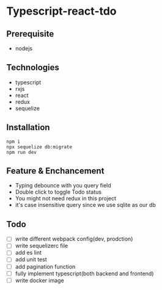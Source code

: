 # Typescript-react-tdo

## Prerequisite

- nodejs

## Technologies

- typescript
- rxjs
- react
- redux
- sequelize


## Installation

```
npm i
npx sequelize db:migrate
npm run dev
```

## Feature & Enchancement

- Typing debounce with you query field
- Double click to toggle Todo status
- You might not need redux in this project
- it's case insensitive query since we use sqlite as our db

## Todo
- [ ] write different webpack config(dev, prodction)
- [ ] write sequelizerc file
- [ ] add es lint
- [ ] add unit test
- [ ] add pagination function
- [ ] fully implement typescript(both backend and frontend)
- [ ] write docker image
